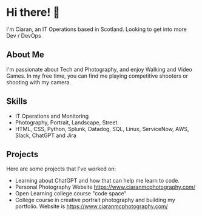# Hi there! 👋

I'm Ciaran, an IT Operations based in Scotland. Looking to get into more Dev / DevOps

## About Me

I'm passionate about Tech and Photography, and enjoy Walking and Video Games. In my free time, you can find me playing competitive shooters or shooting with my camera.

## Skills

- IT Operations and Monitoring
- Photography, Portrait, Landscape, Street.
- HTML, CSS, Python, Splunk, Datadog, SQL, Linux, ServiceNow, AWS, Slack, ChatGPT and Jira

## Projects

Here are some projects that I've worked on:

- Learning about ChatGPT and how that can help me learn to code.
- Personal Photography Website https://www.ciaranmcphotography.com/
- Open Learning college course "code space"
- College course in creative portrait photography and building my portfolio. Website is https://www.ciaranmcphotography.com/
